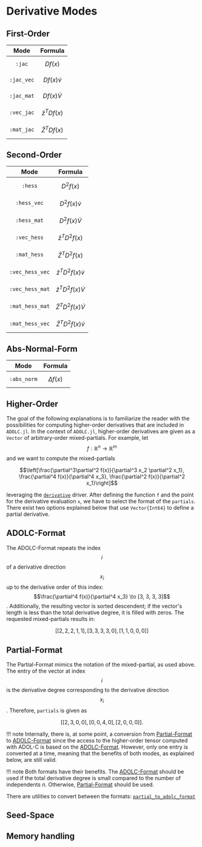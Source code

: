 # Derivative Modes



## First-Order
| Mode          | Formula                  |
|:---------------:|:--------------------------:|
| `:jac`         | $$Df(x)$$  |
| `:jac_vec`    |  $$Df(x)\dot{v}$$            |
| `:jac_mat`    |  $$Df(x)\dot{V}$$            |
| `:vec_jac`    | $$\bar{z}^T Df(x)$$         |
| `:mat_jac`    | $$\bar{Z}^T Df(x)$$       |


## Second-Order
| Mode             | Formula                       |
|:------------------:|:-------------------------------:|
| `:hess`           | $$D^2f(x)$$               |
| `:hess_vec`      | $$D^2f(x) \dot{v}$$          |
| `:hess_mat`      | $$D^2f(x)  \dot{V}$$         |
| `:vec_hess`      | $$\bar{z}^T D^2f(x)$$       |
| `:mat_hess`      | $$\bar{Z}^T D^2f(x)$$       |
| `:vec_hess_vec` | $$\bar{z}^T D^2f(x)  \dot{v}$$  |
| `:vec_hess_mat` | $$\bar{z}^T D^2f(x)  \dot{V}$$ |
| `:mat_hess_mat` | $$\bar{Z}^T D^2f(x)  \dot{V}$$  |
| `:mat_hess_vec` | $$\bar{Z}^T D^2f(x)  \dot{v}$$  |


## Abs-Normal-Form
| Mode             | Formula                       |
|:------------------:|:-------------------------------:|
| `:abs_norm`           | $$\Delta f(x)$$               |




## Higher-Order 
The goal of the following explanations is to familiarize the reader with 
the possibilities for computing higher-order derivatives that are included in `ADOLC.jl`.
In the context of `ADOLC.jl`, higher-order derivatives are given as a `Vector` of 
arbitrary-order mixed-partials. For example, let $$f:\mathbb{R}^n \to \mathbb{R}^m$$
and we want to compute the mixed-partials
```math
\left[\frac{\partial^3\partial^2 f(x)}{\partial^3 x_2 \partial^2 x_1}, \frac{\partial^4 f(x)}{\partial^4 x_3}, \frac{\partial^2 f(x)}{\partial^2 x_1}\right]
``` 
leveraging the [`derivative`](@ref) driver. After defining the function `f` and the point for the derivative evaluation `x`, we have to select the format of the `partials`. There exist two options explained below that use `Vector{Int64}` to define a partial derivative.

## ADOLC-Format
The ADOLC-Format repeats the index $$i$$ of a derivative direction $$x_i$$ up to the derivative order of this index: $$\frac{\partial^4 f(x)}{\partial^4 x_3} \to [3, 3, 3, 3]$$. Additionally, the resulting vector is sorted descendent; if the vector's length is less than the total derivative degree, it is filled with zeros. The requested mixed-partials results in:
```math 
[
 [2, 2, 2, 1, 1],
 [3, 3, 3, 3, 0],
 [1, 1, 0, 0, 0]
]
```

## Partial-Format
The Partial-Format mimics the notation of the mixed-partial, as used above. The entry of the vector at index $$i$$ is the derivative degree corresponding to the derivative direction $$x_i$$. Therefore, `partials` is given as
```math 
[
 [2, 3, 0, 0],
 [0, 0, 4, 0],
 [2, 0, 0, 0]
].
```
!!! note
    Internally, there is, at some point, a conversion from [Partial-Format](@ref) to [ADOLC-Format](@ref) since the access to the higher-order tensor computed with ADOL-C is based on the [ADOLC-Format](@ref). However, only one entry is converted at a time, meaning that the benefits of both modes, as explained below, are still valid.


!!! note 
    Both formats have their benefits. The [ADOLC-Format](@ref) should be used if the total derivative degree is small compared to the number of independents $n$. Otherwise, [Partial-Format](@ref) should be used.


There are utilities to convert between the formats: [`partial_to_adolc_format`](@ref)




## Seed-Space

## Memory handling
